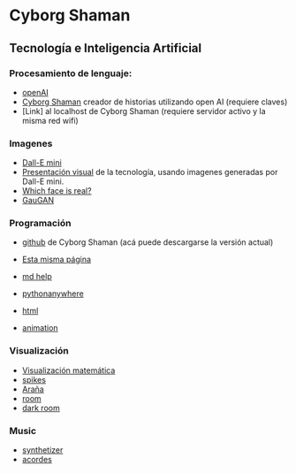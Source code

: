 # Cyborg Shaman

## Tecnología e Inteligencia Artificial

### Procesamiento de lenguaje:
- [openAI](https://openai.com/api)
- [Cyborg Shaman](https://cyborgshaman.pythonanywhere.com) creador de historias utilizando open AI (requiere claves)
- [Link] al localhost de Cyborg Shaman (requiere servidor activo y la misma red wifi)

### Imagenes
- [Dall-E mini](https://huggingface.co/spaces/dalle-mini/dalle-mini)
- [Presentación visual](https://cyborgshaman.pythonanywhere.com/presentation) de la tecnología, usando imagenes generadas por Dall-E mini.
- [Which face is real?](https://www.whichfaceisreal.com/index.php)
- [GauGAN](http://gaugan.org/gaugan2)

### Programación
- [github](https://github.com/emersonjleon/cyborgchaman) de Cyborg Shaman (acá puede descargarse la versión actual)
- [Esta misma página](https://github.com/emersonjleon/emersonjleon/blob/gh-pages/cyborg.md)
- [md help](help.md)
- [pythonanywhere](https://pythonanywhere.com)


- [html](animation/animation.html)
- [animation](animationmaster/index.html)


### Visualización

- [Visualización matemática](/threejs/bspline6c.html)
- [spikes](/threejs/spikes.html)
- [Araña](/threejs/arana.html)
- [room](/threejs/room.html)
- [dark room](/threejs/darkroom.html)

### Music
- [synthetizer](music/synth.html)
- [acordes](music/acordes.html)





